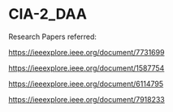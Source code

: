 # CIA-2_DAA















Research Papers referred:




https://ieeexplore.ieee.org/document/7731699

https://ieeexplore.ieee.org/document/1587754

https://ieeexplore.ieee.org/document/6114795

https://ieeexplore.ieee.org/document/7918233
